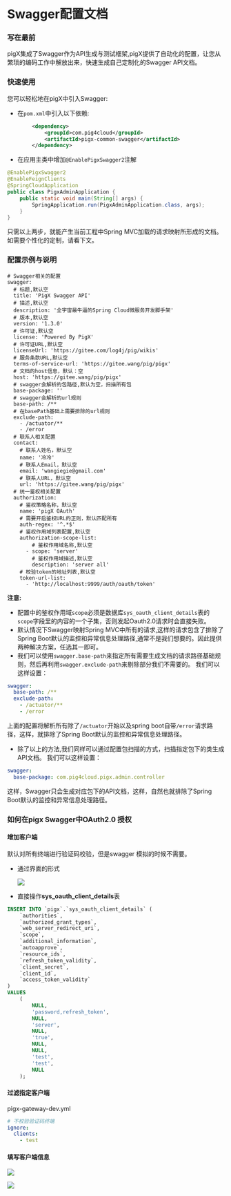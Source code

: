 # Swagger配置文档

### 写在最前
pigX集成了Swagger作为API生成与测试框架,pigX提供了自动化的配置，让您从繁琐的编码工作中解放出来，快速生成自己定制化的Swagger API文档。

### 快速使用
您可以轻松地在pigX中引入Swagger:   

- 在`pom.xml`中引入以下依赖:

```xml
		<dependency>
			<groupId>com.pig4cloud</groupId>
			<artifactId>pigx-common-swagger</artifactId>
		</dependency>
```

- 在应用主类中增加`@EnablePigxSwagger2`注解

```java
@EnablePigxSwagger2
@EnableFeignClients
@SpringCloudApplication
public class PigxAdminApplication {
	public static void main(String[] args) {
		SpringApplication.run(PigxAdminApplication.class, args);
	}
}
```

只需以上两步，就能产生当前工程中Spring MVC加载的请求映射所形成的文档。如需要个性化的定制，请看下文。

### 配置示例与说明

```
# Swagger相关的配置
swagger:
  # 标题,默认空
  title: 'PigX Swagger API'
  # 描述,默认空
  description: '全宇宙最牛逼的Spring Cloud微服务开发脚手架'
  # 版本,默认空
  version: '1.3.0'
  # 许可证,默认空
  license: 'Powered By PigX'
  # 许可证URL,默认空
  licenseUrl: 'https://gitee.com/log4j/pig/wikis'
  # 服务条款URL,默认空
  terms-of-service-url: 'https://gitee.wang/pig/pigx'
  # 文档的host信息，默认：空
  host: 'https://gitee.wang/pig/pigx'
  # swagger会解析的包路径,默认为空，扫描所有包
  base-package: '' 
  # swagger会解析的url规则
  base-path: /**
  # 在basePath基础上需要排除的url规则
  exclude-path: 
    - /actuator/**
    - /error  
  # 联系人相关配置
  contact:
    # 联系人姓名，默认空
    name: '冷冷'
    # 联系人Email，默认空
    email: 'wangiegie@gmail.com'
    # 联系人URL，默认空
    url: 'https://gitee.wang/pig/pigx'
  # 统一鉴权相关配置
  authorization:
    # 鉴权策略名称，默认空
    name: 'pigX OAuth'
    # 需要开启鉴权URL的正则，默认匹配所有
    auth-regex: '^.*$'
    # 鉴权作用域列表配置,默认空
    authorization-scope-list:
        # 鉴权作用域名称,默认空
      - scope: 'server'
        # 鉴权作用域描述,默认空
        description: 'server all'
    # 校验token的地址列表,默认空  
    token-url-list:
      - 'http://localhost:9999/auth/oauth/token'

```

**注意:**
- 配置中的鉴权作用域`scope`必须是数据库`sys_oauth_client_details`表的`scope`字段里的内容的一个子集，否则发起Oauth2.0请求时会直接失败。
- 默认情况下Swagger映射Spring MVC中所有的请求,这样的请求包含了排除了Spring Boot默认的监控和异常信息处理路径,通常不是我们想要的。因此提供两种解决方案，任选其一即可。
- 我们可以使用`swagger.base-path`来指定所有需要生成文档的请求路径基础规则，然后再利用`swagger.exclude-path`来剔除部分我们不需要的。
我们可以这样设置：

```yaml
swagger:
  base-path: /**
  exclude-path: 
    - /actuator/**
    - /error
```

上面的配置将解析所有除了`/actuator`开始以及spring boot自带`/error`请求路径，这样，就排除了Spring Boot默认的监控和异常信息处理路径。   
- 除了以上的方法,我们同样可以通过配置包扫描的方式，扫描指定包下的类生成API文档。
我们可以这样设置：

```yaml
swagger:
  base-package: com.pig4cloud.pigx.admin.controller
```
这样，Swagger只会生成对应包下的API文档，这样，自然也就排除了Spring Boot默认的监控和异常信息处理路径。
### 如何在pigx Swagger中OAuth2.0 授权

#### 增加客户端

默认对所有终端进行验证码校验，但是swagger 模拟的时候不需要。

- 通过界面的形式

  ![](http://obq1lvsd9.bkt.clouddn.com/20180725132807.png)

- 直接操作**sys_oauth_client_details**表

```sql
INSERT INTO `pigx`.`sys_oauth_client_details` (
	`authorities`,
	`authorized_grant_types`,
	`web_server_redirect_uri`,
	`scope`,
	`additional_information`,
	`autoapprove`,
	`resource_ids`,
	`refresh_token_validity`,
	`client_secret`,
	`client_id`,
	`access_token_validity`
)
VALUES
	(
		NULL,
		'password,refresh_token',
		NULL,
		'server',
		NULL,
		'true',
		NULL,
		NULL,
		'test',
		'test',
		NULL
	);
```

#### 过滤指定客户端

pigx-gateway-dev.yml

```yml
# 不校验验证码终端
ignore:
  clients:
    - test
```

#### 填写客户端信息

![](http://obq1lvsd9.bkt.clouddn.com/20180725133119.png)

![](http://obq1lvsd9.bkt.clouddn.com/20180725133206.png)

